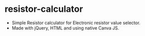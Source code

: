 # resistor-calculator

* Simple Resistor calculator for Electronic resistor value selector.
* Made with jQuery, HTML and using native Canva JS.
